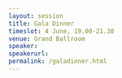 ```yaml
---
layout: session
title: Gala Dinner
timeslot: 4 June, 19.00-21.30
venue: Grand Ballroom
speaker:
speakerurl: 
permalink: /galadinner.html
---
```



